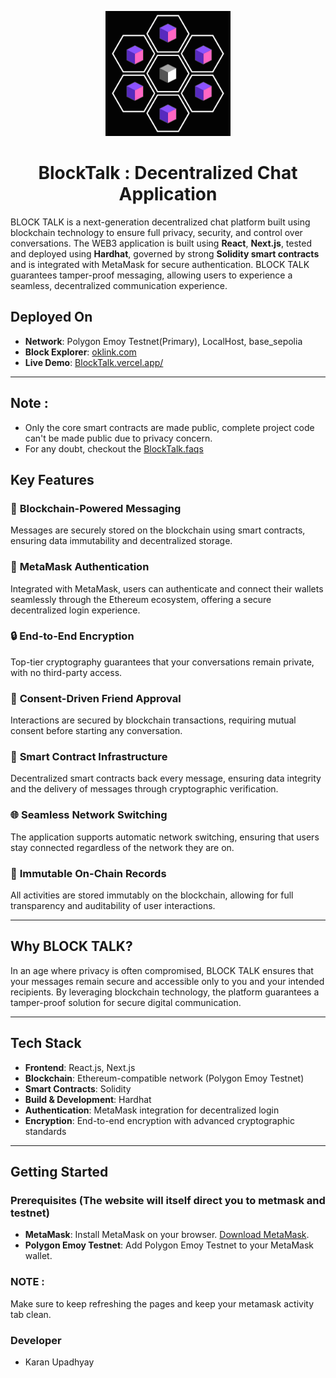 <p align="center">
  <img src = "BlockTalk Logo.png" width="200" height="200"/>
</p>

<h1 align="center">
  BlockTalk : Decentralized Chat Application
</h1>

BLOCK TALK is a next-generation decentralized chat platform built using blockchain technology to ensure full privacy, security, and control over conversations. The WEB3 application is built using **React**, **Next.js**, tested and deployed using **Hardhat**, governed by strong **Solidity smart contracts** and is integrated with MetaMask for secure authentication. BLOCK TALK guarantees tamper-proof messaging, allowing users to experience a seamless, decentralized communication experience.

## Deployed On
- **Network**: Polygon Emoy Testnet(Primary), LocalHost, base_sepolia
- **Block Explorer**: [oklink.com](https://www.oklink.com/amoy)
- **Live Demo**: [BlockTalk.vercel.app/](https://block-talk-seven.vercel.app/)

---
## Note : 
- Only the core smart contracts are made public, complete project code can't be made public due to privacy concern.
- For any doubt, checkout the [BlockTalk.faqs](https://block-talk-seven.vercel.app/faqs)

## Key Features

### 🔐 **Blockchain-Powered Messaging**
Messages are securely stored on the blockchain using smart contracts, ensuring data immutability and decentralized storage.

### 🔑 **MetaMask Authentication**
Integrated with MetaMask, users can authenticate and connect their wallets seamlessly through the Ethereum ecosystem, offering a secure decentralized login experience.

### 🔒 **End-to-End Encryption**
Top-tier cryptography guarantees that your conversations remain private, with no third-party access.

### 🤝 **Consent-Driven Friend Approval**
Interactions are secured by blockchain transactions, requiring mutual consent before starting any conversation.

### 📜 **Smart Contract Infrastructure**
Decentralized smart contracts back every message, ensuring data integrity and the delivery of messages through cryptographic verification.

### 🌐 **Seamless Network Switching**
The application supports automatic network switching, ensuring that users stay connected regardless of the network they are on.

### 🧾 **Immutable On-Chain Records**
All activities are stored immutably on the blockchain, allowing for full transparency and auditability of user interactions.

---

## Why BLOCK TALK?

In an age where privacy is often compromised, BLOCK TALK ensures that your messages remain secure and accessible only to you and your intended recipients. By leveraging blockchain technology, the platform guarantees a tamper-proof solution for secure digital communication.

---

## Tech Stack

- **Frontend**: React.js, Next.js
- **Blockchain**: Ethereum-compatible network (Polygon Emoy Testnet)
- **Smart Contracts**: Solidity
- **Build & Development**: Hardhat
- **Authentication**: MetaMask integration for decentralized login
- **Encryption**: End-to-end encryption with advanced cryptographic standards

---

## Getting Started

### Prerequisites (The website will itself direct you to metmask and testnet)

- **MetaMask**: Install MetaMask on your browser. [Download MetaMask](https://metamask.io/download.html).
- **Polygon Emoy Testnet**: Add Polygon Emoy Testnet to your MetaMask wallet.

### NOTE :
Make sure to keep refreshing the pages and keep your metamask activity tab clean.

### Developer
- Karan Upadhyay

